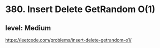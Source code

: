 # 380. Insert Delete GetRandom O(1)
## level: Medium

https://leetcode.com/problems/insert-delete-getrandom-o1/
